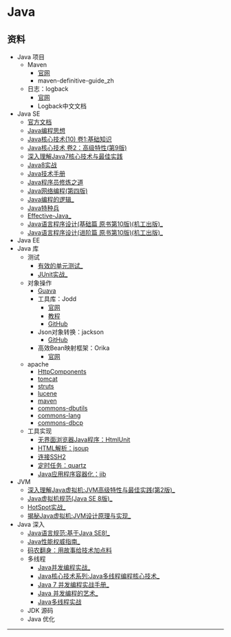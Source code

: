 #   Java

##  资料
-   Java 项目
    -   Maven
        -   [官网](http://maven.apache.org/)
        -   maven-definitive-guide_zh
    -   日志：logback
        -   [官网](https://github.com/qos-ch)
        -   Logback中文文档
-   Java SE
    -   [官方文档](doc/README.md)
    -   [Java编程思想](thinking0814/README.md)
    -   [Java核心技术(10) 卷1:基础知识](corejava/README.md)
    -   [Java核心技术 卷2：高级特性(第9版)](corejava/README.md)
    -   [深入理解Java7核心技术与最佳实践](java70814/README.md)
    -   [Java8实战](java80814/README.md)
    -   [Java技术手册](nutshell0814/README.md)
    -   [Java程序员修炼之道](developer0814/README.md)
    -   [Java网络编程(第四版)](network40814/README.md)
    -   [Java编程的逻辑_](logic0814/README.md)
    -   [Java特种兵](forces0814/README.md)
    -   [Effective-Java_](Effective0814/README.md)
    -   [Java语言程序设计(基础篇 原书第10版)(机工出版)_](Introduction0814/README.md)
    -   [Java语言程序设计(进阶篇 原书第10版)(机工出版)_](Introduction0814/README.md)
-   Java EE
-   Java 库
    -   测试
        -   [有效的单元测试_](junitA0814/README.md)
        -   [JUnit实战_](junitB0814/README.md)
    -   对象操作
        -   [Guava](https://github.com/google/guava)
        -   工具库：Jodd
            -   [官网](https://jodd.org/)
            -   [教程](http://joddframework.org/)
            -   [GitHub](https://github.com/oblac)
        -   Json对象转换：jackson
            -   [GitHub](https://github.com/FasterXML/jackson)
        -   高效Bean映射框架：Orika
            -   [官网](http://orika-mapper.github.io/orika-docs/)
    -   apache
        -   [HttpComponents](http://hc.apache.org/index.html)
        -   [tomcat](http://tomcat.apache.org/)
        -   [struts](http://struts.apache.org/)
        -   [lucene](http://lucene.apache.org/)
        -   [maven](http://maven.apache.org/)
        -   [commons-dbutils](http://commons.apache.org/proper/commons-dbutils/)
        -   [commons-lang](http://commons.apache.org/proper/commons-lang/)
        -   [commons-dbcp](http://commons.apache.org/proper/commons-dbcp/)
    -   工具实现
        -   [无界面浏览器Java程序：HtmlUnit](http://htmlunit.sourceforge.net/)
        -   [HTML解析：jsoup](https://jsoup.org/)
        -   [连接SSH2](http://www.jcraft.com/)
        -   [定时任务：quartz](http://www.quartz-scheduler.org/)
        -   [Java应用程序容器化：jib](https://github.com/GoogleContainerTools/jib)
-   JVM
    -   [深入理解Java虚拟机:JVM高级特性与最佳实践(第2版)_](jvmA0814/README.md)
    -   [Java虚拟机规范(Java SE 8版)_](jvmB0814/README.md)
    -   [HotSpot实战_](jvmC0814/README.md)
    -   [揭秘Java虚拟机:JVM设计原理与实现_](jvmD0814/README.md)
-   Java 深入
    -   [Java语言规范:基于Java SE8!_](language80814/README.md)
    -   [Java性能权威指南_](performance0814/README.md)
    -   [码农翻身：用故事给技术加点料](2018/1002020/README.md)
    -   多线程
        -   [Java并发编程实战_](threadA0814/README.md)
        -   [Java核心技术系列:Java多线程编程核心技术_](threadB0814/README.md)
        -   [Java 7 并发编程实战手册_](threadC0814/README.md)
        -   [Java 并发编程的艺术_](threadD0814/README.md)
        -   [Java多线程实战](http://jcip.net.s3-website-us-east-1.amazonaws.com/listings.html)
    -   JDK 源码
    -   Java 优化

----


